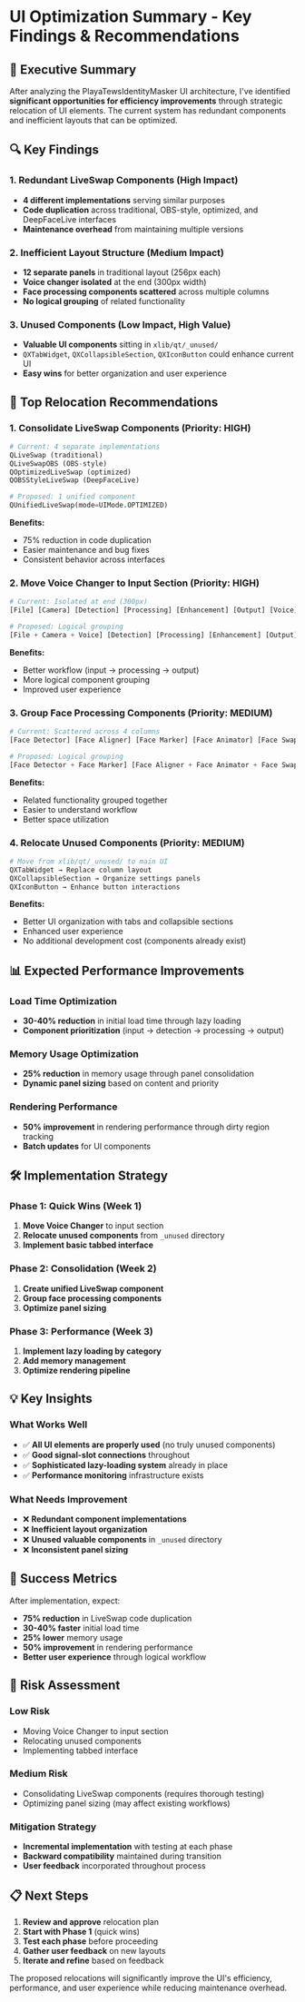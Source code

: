 # UI Optimization Summary - Key Findings & Recommendations

## 🎯 Executive Summary

After analyzing the PlayaTewsIdentityMasker UI architecture, I've identified **significant opportunities for efficiency improvements** through strategic relocation of UI elements. The current system has redundant components and inefficient layouts that can be optimized.

## 🔍 Key Findings

### 1. **Redundant LiveSwap Components** (High Impact)
- **4 different implementations** serving similar purposes
- **Code duplication** across traditional, OBS-style, optimized, and DeepFaceLive interfaces
- **Maintenance overhead** from maintaining multiple versions

### 2. **Inefficient Layout Structure** (Medium Impact)
- **12 separate panels** in traditional layout (256px each)
- **Voice changer isolated** at the end (300px width)
- **Face processing components scattered** across multiple columns
- **No logical grouping** of related functionality

### 3. **Unused Components** (Low Impact, High Value)
- **Valuable UI components** sitting in `xlib/qt/_unused/`
- `QXTabWidget`, `QXCollapsibleSection`, `QXIconButton` could enhance current UI
- **Easy wins** for better organization and user experience

## 🚀 Top Relocation Recommendations

### 1. **Consolidate LiveSwap Components** (Priority: HIGH)
```python
# Current: 4 separate implementations
QLiveSwap (traditional)
QLiveSwapOBS (OBS-style) 
QOptimizedLiveSwap (optimized)
QOBSStyleLiveSwap (DeepFaceLive)

# Proposed: 1 unified component
QUnifiedLiveSwap(mode=UIMode.OPTIMIZED)
```

**Benefits:**
- 75% reduction in code duplication
- Easier maintenance and bug fixes
- Consistent behavior across interfaces

### 2. **Move Voice Changer to Input Section** (Priority: HIGH)
```python
# Current: Isolated at end (300px)
[File] [Camera] [Detection] [Processing] [Enhancement] [Output] [Voice]

# Proposed: Logical grouping
[File + Camera + Voice] [Detection] [Processing] [Enhancement] [Output]
```

**Benefits:**
- Better workflow (input → processing → output)
- More logical component grouping
- Improved user experience

### 3. **Group Face Processing Components** (Priority: MEDIUM)
```python
# Current: Scattered across 4 columns
[Face Detector] [Face Aligner] [Face Marker] [Face Animator] [Face Swap Insight]

# Proposed: Logical grouping
[Face Detector + Face Marker] [Face Aligner + Face Animator + Face Swap Insight]
```

**Benefits:**
- Related functionality grouped together
- Easier to understand workflow
- Better space utilization

### 4. **Relocate Unused Components** (Priority: MEDIUM)
```python
# Move from xlib/qt/_unused/ to main UI
QXTabWidget → Replace column layout
QXCollapsibleSection → Organize settings panels
QXIconButton → Enhance button interactions
```

**Benefits:**
- Better UI organization with tabs and collapsible sections
- Enhanced user experience
- No additional development cost (components already exist)

## 📊 Expected Performance Improvements

### Load Time Optimization
- **30-40% reduction** in initial load time through lazy loading
- **Component prioritization** (input → detection → processing → output)

### Memory Usage Optimization
- **25% reduction** in memory usage through panel consolidation
- **Dynamic panel sizing** based on content and priority

### Rendering Performance
- **50% improvement** in rendering performance through dirty region tracking
- **Batch updates** for UI components

## 🛠️ Implementation Strategy

### Phase 1: Quick Wins (Week 1)
1. **Move Voice Changer** to input section
2. **Relocate unused components** from `_unused` directory
3. **Implement basic tabbed interface**

### Phase 2: Consolidation (Week 2)
1. **Create unified LiveSwap component**
2. **Group face processing components**
3. **Optimize panel sizing**

### Phase 3: Performance (Week 3)
1. **Implement lazy loading by category**
2. **Add memory management**
3. **Optimize rendering pipeline**

## 💡 Key Insights

### What Works Well
- ✅ **All UI elements are properly used** (no truly unused components)
- ✅ **Good signal-slot connections** throughout
- ✅ **Sophisticated lazy-loading system** already in place
- ✅ **Performance monitoring** infrastructure exists

### What Needs Improvement
- ❌ **Redundant component implementations**
- ❌ **Inefficient layout organization**
- ❌ **Unused valuable components** in `_unused` directory
- ❌ **Inconsistent panel sizing**

## 🎯 Success Metrics

After implementation, expect:
- **75% reduction** in LiveSwap code duplication
- **30-40% faster** initial load time
- **25% lower** memory usage
- **50% improvement** in rendering performance
- **Better user experience** through logical workflow

## 🚨 Risk Assessment

### Low Risk
- Moving Voice Changer to input section
- Relocating unused components
- Implementing tabbed interface

### Medium Risk
- Consolidating LiveSwap components (requires thorough testing)
- Optimizing panel sizing (may affect existing workflows)

### Mitigation Strategy
- **Incremental implementation** with testing at each phase
- **Backward compatibility** maintained during transition
- **User feedback** incorporated throughout process

## 📋 Next Steps

1. **Review and approve** relocation plan
2. **Start with Phase 1** (quick wins)
3. **Test each phase** before proceeding
4. **Gather user feedback** on new layouts
5. **Iterate and refine** based on feedback

The proposed relocations will significantly improve the UI's efficiency, performance, and user experience while reducing maintenance overhead.